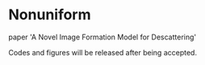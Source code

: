 # Nonuniform

paper 'A Novel Image Formation Model for Descattering'

Codes and figures will be released after being accepted.
